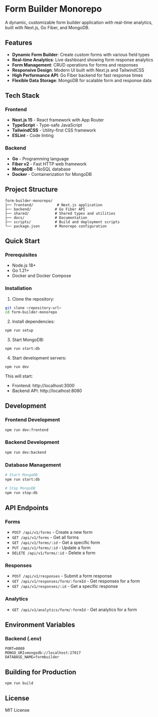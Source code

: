 # Form Builder Monorepo

A dynamic, customizable form builder application with real-time analytics, built with Next.js, Go Fiber, and MongoDB.

## Features

- **Dynamic Form Builder**: Create custom forms with various field types
- **Real-time Analytics**: Live dashboard showing form response analytics
- **Form Management**: CRUD operations for forms and responses
- **Responsive Design**: Modern UI built with Next.js and TailwindCSS
- **High Performance API**: Go Fiber backend for fast response times
- **Flexible Data Storage**: MongoDB for scalable form and response data

## Tech Stack

### Frontend
- **Next.js 15** - React framework with App Router
- **TypeScript** - Type-safe JavaScript
- **TailwindCSS** - Utility-first CSS framework
- **ESLint** - Code linting

### Backend
- **Go** - Programming language
- **Fiber v2** - Fast HTTP web framework
- **MongoDB** - NoSQL database
- **Docker** - Containerization for MongoDB

## Project Structure

```
form-builder-monorepo/
├── frontend/           # Next.js application
├── backend/           # Go Fiber API
├── shared/            # Shared types and utilities
├── docs/              # Documentation
├── scripts/           # Build and deployment scripts
└── package.json       # Monorepo configuration
```

## Quick Start

### Prerequisites

- Node.js 18+
- Go 1.21+
- Docker and Docker Compose

### Installation

1. Clone the repository:
```bash
git clone <repository-url>
cd form-builder-monorepo
```

2. Install dependencies:
```bash
npm run setup
```

3. Start MongoDB:
```bash
npm run start:db
```

4. Start development servers:
```bash
npm run dev
```

This will start:
- Frontend: http://localhost:3000
- Backend API: http://localhost:8080

## Development

### Frontend Development
```bash
npm run dev:frontend
```

### Backend Development
```bash
npm run dev:backend
```

### Database Management
```bash
# Start MongoDB
npm run start:db

# Stop MongoDB
npm run stop:db
```

## API Endpoints

### Forms
- `POST /api/v1/forms` - Create a new form
- `GET /api/v1/forms` - Get all forms
- `GET /api/v1/forms/:id` - Get a specific form
- `PUT /api/v1/forms/:id` - Update a form
- `DELETE /api/v1/forms/:id` - Delete a form

### Responses
- `POST /api/v1/responses` - Submit a form response
- `GET /api/v1/responses/form/:formId` - Get responses for a form
- `GET /api/v1/responses/:id` - Get a specific response

### Analytics
- `GET /api/v1/analytics/form/:formId` - Get analytics for a form

## Environment Variables

### Backend (.env)
```
PORT=8080
MONGO_URI=mongodb://localhost:27017
DATABASE_NAME=formbuilder
```

## Building for Production

```bash
npm run build
```

## License

MIT License